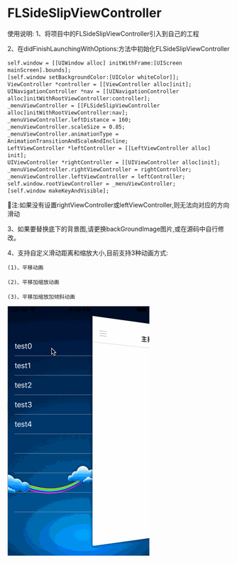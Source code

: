 # FLSideSlipViewController

使用说明:
1、将项目中的FLSideSlipViewController引入到自己的工程

2、在didFinishLaunchingWithOptions:方法中初始化FLSideSlipViewController

	self.window = [[UIWindow alloc] initWithFrame:[UIScreen mainScreen].bounds];
    [self.window setBackgroundColor:[UIColor whiteColor]];
    ViewController *controller = [[ViewController alloc]init];
    UINavigationController *nav = [[UINavigationController alloc]initWithRootViewController:controller];
    _menuViewController = [[FLSideSlipViewController alloc]initWithRootViewController:nav];
    _menuViewController.leftDistance = 160;
    _menuViewController.scaleSize = 0.85;
    _menuViewController.animationType = AnimationTransitionAndScaleAndIncline;
    LeftViewController *leftController = [[LeftViewController alloc] init];
    UIViewController *rightController = [[UIViewController alloc]init];
    _menuViewController.rightViewController = rightController;
    _menuViewController.leftViewController = leftController;
    self.window.rootViewController = _menuViewController;
    [self.window makeKeyAndVisible];
     
注:如果没有设置rightViewController或leftViewController,则无法向对应的方向滑动

3、如果要替换底下的背景图,请更换backGroundImage图片,或在源码中自行修改。

4、支持自定义滑动距离和缩放大小,目前支持3种动画方式:

	(1)、平移动画 

	(2)、平移加缩放动画
 
	(3)、平移加缩放加倾斜动画

![image](https://github.com/fengling2300/FLSideSlipViewController/blob/master/image.gif)